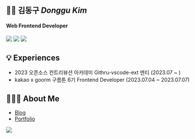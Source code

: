 ## 👋🏻 김동구 *Donggu Kim*
#### Web Frontend Developer

<div>
  <img src="https://img.shields.io/badge/JavaScript-F7DF1E?style=flat-square&logo=JavaScript&logoColor=white"/>
  <img src="https://img.shields.io/badge/-TypeScript-3178C6?style=flat-square&logo=TypeScript&logoColor=white"/>
  <img src="https://img.shields.io/badge/React-61DAFB?style=flat-square&logo=React&logoColor=white"/>
</div>

## 💡 Experiences
- 2023 오픈소스 컨트리뷰션 아카데미 Githru-vscode-ext 멘티 (2023.07 ~ )
- kakao x goorm 구름톤 6기 Frontend Developer (2023.07.04 ~ 2023.07.07)

## 💁🏻‍♂️ About Me
- [Blog](https://velog.io/@donggoo)
- [Portfolio](https://kimdonggu-portfolio.web.app/)

<a href="https://hits.seeyoufarm.com"><img src="https://hits.seeyoufarm.com/api/count/incr/badge.svg?url=https%3A%2F%2Fgithub.com%2Fkimdonggu42%2Fhit-counter&count_bg=%23576CBC&title_bg=%23555555&icon=&icon_color=%23E7E7E7&title=hits&edge_flat=true"/></a>
